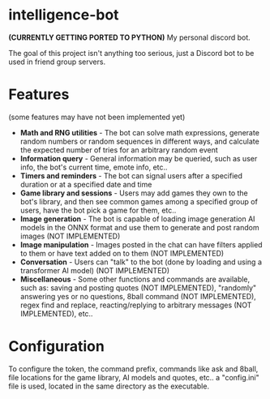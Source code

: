 # intelligence-bot
**(CURRENTLY GETTING PORTED TO PYTHON)**
My personal discord bot.

The goal of this project isn't anything too serious, just a Discord bot to be used in friend group servers.

# Features
(some features may have not been implemented yet)

 - **Math and RNG utilities** - The bot can solve math expressions, generate random numbers or random sequences in different ways, and calculate the expected number of tries for an arbitrary random event
 - **Information query** - General information may be queried, such as user info, the bot's current time, emote info, etc..
 - **Timers and reminders** - The bot can signal users after a specified duration or at a specified date and time
 - **Game library and sessions** - Users may add games they own to the bot's library, and then see common games among a specified group of users, have the bot pick a game for them, etc..
 - **Image generation** - The bot is capable of loading image generation AI models in the ONNX format and use them to generate and post random images (NOT IMPLEMENTED)
 - **Image manipulation** - Images posted in the chat can have filters applied to them or have text added on to them (NOT IMPLEMENTED)
 - **Conversation** - Users can "talk" to the bot (done by loading and using a transformer AI model) (NOT IMPLEMENTED)
 - **Miscellaneous** - Some other functions and commands are available, such as: saving and posting quotes (NOT IMPLEMENTED), "randomly" answering yes or no questions, 8ball command (NOT IMPLEMENTED), regex find and replace, reacting/replying to arbitrary messages (NOT IMPLEMENTED), etc..

# Configuration
To configure the token, the command prefix, commands like ask and 8ball, file locations for the game library, AI models and quotes, etc.. a "config.ini" file is used, located in the same directory as the executable.
